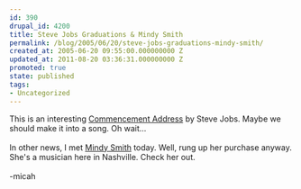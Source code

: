 ```yaml
---
id: 390
drupal_id: 4200
title: Steve Jobs Graduations & Mindy Smith
permalink: /blog/2005/06/20/steve-jobs-graduations-mindy-smith/
created_at: 2005-06-20 09:55:00.000000000 Z
updated_at: 2011-08-20 03:36:31.000000000 Z
promoted: true
state: published
tags:
- Uncategorized
---
```

This is an interesting <a href="http://www.indiemusician.com/2005/06/youve_got_to_fi.html">Commencement Address</a> by Steve Jobs. Maybe we should make it into a song. Oh wait...<br /><br />In other news, I met <a href="http://www.mindysmith.net/">Mindy Smith</a> today. Well, rung up her purchase anyway. She's a musician here in Nashville. Check her out.<br /><br />-micah
